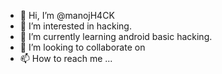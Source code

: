 - 👋 Hi, I’m @manojH4CK
- 👀 I’m interested in hacking.
- 🌱 I’m currently learning android basic hacking.
- 💞️ I’m looking to collaborate on
- 📫 How to reach me ...

<!---
manojH4CK/manojH4CK is a ✨ special ✨ repository because its `README.md` (this file) appears on your GitHub profile.
You can click the Preview link to take a look at your changes.
--->
